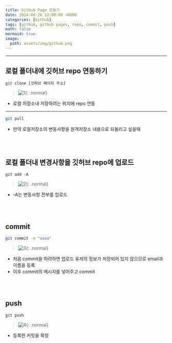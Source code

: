 ```yaml
---
title: Github Page 만들기
date: 2024-04-26 12:00:00 +0800
categories: [Github]
tags: [github, github pages, repo, commit, push]
math: false
mermaid: true
image:
  path: assets/img/github.png
---
```


<hr style="border:1px solid white">

## 로컬 폴더내에 깃허브 repo 연동하기
```bash
git clone [깃허브 페이지 주소]
```
> ![1](https://github.com/alphathx13/alphathx13.github.io/assets/163115993/01608b96-17b4-4af3-8e7a-a3649f00ae3b){: .normal}
- 로컬 저장소내 저장하려는 위치에 repo 연동

<hr style="border:1px solid white">

```bash
git pull
```
- 만약 로컬저장소의 변동사항을 원격저장소 내용으로 되돌리고 싶을때

<br/><br/>

## 로컬 폴더내 변경사항을 깃허브 repo에 업로드
```
git add -A
```
> ![2](https://github.com/alphathx13/alphathx13.github.io/assets/163115993/6905924c-25b8-482e-a689-4c4929cd43d5){: .normal}
- -A는 변동사항 전부를 업로드

<br/><br/>

## commit
```bash
git commit -m "aaaa"
```
> ![3](https://github.com/alphathx13/alphathx13.github.io/assets/163115993/fccebfce-5e46-4317-a6f1-1d5ec2f435e3){: .normal}
- 처음 commit을 하려하면 업로드 유저의 정보가 저장되어 있지 않으므로 email과 이름을 등록
- 이후 commit의 메시지를 넣어주고 commit

<br/><br/>

## push
```
git push
```
> ![4](https://github.com/alphathx13/alphathx13.github.io/assets/163115993/fe3ccc82-9e7e-4b35-af4e-b35d3b0119db){: .normal}
- 등록한 커밋을 확정